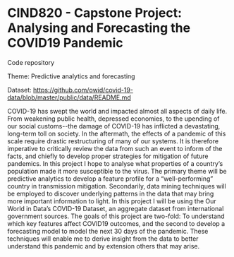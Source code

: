 # CIND820 - Capstone Project: Analysing and Forecasting the COVID19 Pandemic
Code repository 

Theme:
Predictive analytics and forecasting

Dataset: 
https://github.com/owid/covid-19-data/blob/master/public/data/README.md

COVID-19 has swept the world and impacted almost all aspects of daily life. From weakening public health, depressed economies, to the upending of our social customs--the damage of COVID-19 has inflicted a devastating, long-term toll on society. In the aftermath, the effects of a pandemic of this scale require drastic restructuring of many of our systems. It is therefore imperative to critically review the data from such an event to inform of the facts, and chiefly to develop proper strategies for mitigation of future pandemics. In this project I hope to analyse what properties of a country’s population made it more susceptible to the virus. The primary theme will be predictive analytics to develop a feature profile for a “well-performing” country in transmission mitigation. Secondarily, data mining techniques will be employed to discover underlying patterns in the data that may bring more important information to light. In this project I will be using the Our World in Data’s COVID-19 Dataset, an aggregate dataset from international government sources. The goals of this project are two-fold: To understand which key features affect COVID19 outcomes, and the second to develop a forecasting model to model the next 30 days of the pandemic. These techniques will enable me to derive insight from the data to better understand this pandemic and by extension others that may arise.
